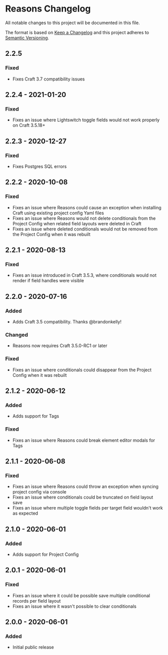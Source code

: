 # Reasons Changelog

All notable changes to this project will be documented in this file.

The format is based on [Keep a Changelog](http://keepachangelog.com/) and this project adheres to [Semantic Versioning](http://semver.org/).

## 2.2.5
### Fixed  
- Fixes Craft 3.7 compatibility issues  

## 2.2.4 - 2021-01-20
### Fixed
- Fixes an issue where Lightswitch toggle fields would not work properly on Craft 3.5.18+  

## 2.2.3 - 2020-12-27  
### Fixed  
- Fixes Postgres SQL errors  

## 2.2.2 - 2020-10-08
### Fixed  
- Fixes an issue where Reasons could cause an exception when installing Craft using existing project config Yaml files  
- Fixes an issue where Reasons would not delete conditionals from the Project Config when related field layouts were deleted in Craft  
- Fixes an issue where deleted conditionals would not be removed from the Project Config when it was rebuilt  

## 2.2.1 - 2020-08-13

### Fixed
- Fixes an issue introduced in Craft 3.5.3, where conditionals would not render if field handles were visible  

## 2.2.0 - 2020-07-16

### Added
- Adds Craft 3.5 compatibility. Thanks @brandonkelly!
  
### Changed
- Reasons now requires Craft 3.5.0-RC1 or later

### Fixed
- Fixes an issue where conditionals could disappear from the Project Config when it was rebuilt

## 2.1.2 - 2020-06-12

### Added
- Adds support for Tags

### Fixed
- Fixes an issue where Reasons could break element editor modals for Tags

## 2.1.1 - 2020-06-08

### Fixed
- Fixes an issue where Reasons could throw an exception when syncing project config via console
- Fixes an issue where conditionals could be truncated on field layout save
- Fixes an issue where multiple toggle fields per target field wouldn't work as expected

## 2.1.0 - 2020-06-01

### Added
- Adds support for Project Config

## 2.0.1 - 2020-06-01

### Fixed
- Fixes an issue where it could be possible save multiple conditional records per field layout
- Fixes an issue where it wasn't possible to clear conditionals

## 2.0.0 - 2020-06-01

### Added
- Initial public release
